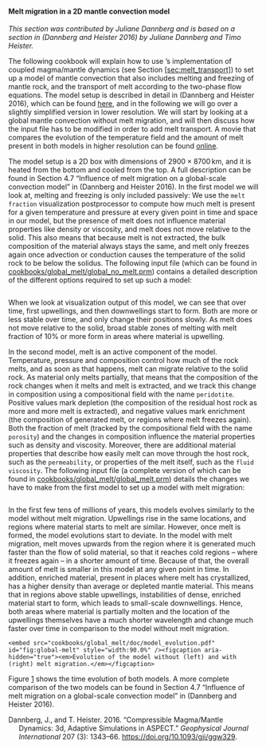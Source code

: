 #### Melt migration in a 2D mantle convection model

*This section was contributed by Juliane Dannberg and is based on a section in
(Dannberg and Heister 2016) by Juliane Dannberg and Timo Heister.*

The following cookbook will explain how to use &rsquo;s implementation of
coupled magma/mantle dynamics (see Section&nbsp;[\[sec:melt_transport\]][1])
to set up a model of mantle convection that also includes melting and freezing
of mantle rock, and the transport of melt according to the two-phase flow
equations. The model setup is described in detail in (Dannberg and Heister
2016), which can be found [here][], and in the following we will go over a
slightly simplified version in lower resolution. We will start by looking at a
global mantle convection without melt migration, and will then discuss how the
input file has to be modified in order to add melt transport. A movie that
compares the evolution of the temperature field and the amount of melt present
in both models in higher resolution can be found [online][].

The model setup is a 2D box with dimensions of $2900 \times 8700$&#8198;km,
and it is heated from the bottom and cooled from the top. A full description
can be found in Section&nbsp;4.7 &ldquo;Influence of melt migration on a
global-scale convection model&rdquo; in (Dannberg and Heister 2016). In the
first model we will look at, melting and freezing is only included passively:
We use the `melt fraction` visualization postprocessor to compute how much
melt is present for a given temperature and pressure at every given point in
time and space in our model, but the presence of melt does not influence
material properties like density or viscosity, and melt does not move relative
to the solid. This also means that because melt is not extracted, the bulk
composition of the material always stays the same, and melt only freezes again
once advection or conduction causes the temperature of the solid rock to be
below the solidus. The following input file (which can be found in
[cookbooks/global_melt/global_no_melt.prm][]) contains a detailed description
of the different options required to set up such a model:

``` prmfile
```

When we look at visualization output of this model, we can see that over time,
first upwellings, and then downwellings start to form. Both are more or less
stable over time, and only change their positions slowly. As melt does not
move relative to the solid, broad stable zones of melting with melt fraction
of 10% or more form in areas where material is upwelling.

In the second model, melt is an active component of the model. Temperature,
pressure and composition control how much of the rock melts, and as soon as
that happens, melt can migrate relative to the solid rock. As material only
melts partially, that means that the composition of the rock changes when it
melts and melt is extracted, and we track this change in composition using a
compositional field with the name `peridotite`. Positive values mark depletion
(the composition of the residual host rock as more and more melt is
extracted), and negative values mark enrichment (the composition of generated
melt, or regions where melt freezes again). Both the fraction of melt (tracked
by the compositional field with the name `porosity`) and the changes in
composition influence the material properties such as density and viscosity.
Moreover, there are additional material properties that describe how easily
melt can move through the host rock, such as the `permeability`, or properties
of the melt itself, such as the `fluid viscosity`. The following input file (a
complete version of which can be found in
[cookbooks/global_melt/global_melt.prm][]) details the changes we have to make
from the first model to set up a model with melt migration:

``` prmfile
```

In the first few tens of millions of years, this models evolves similarly to
the model without melt migration. Upwellings rise in the same locations, and
regions where material starts to melt are similar. However, once melt is
formed, the model evolutions start to deviate. In the model with melt
migration, melt moves upwards from the region where it is generated much
faster than the flow of solid material, so that it reaches cold regions
&ndash; where it freezes again &ndash; in a shorter amount of time. Because of
that, the overall amount of melt is smaller in this model at any given point
in time. In addition, enriched material, present in places where melt has
crystallized, has a higher density than average or depleted mantle material.
This means that in regions above stable upwellings, instabilities of dense,
enriched material start to form, which leads to small-scale downwellings.
Hence, both areas where material is partially molten and the location of the
upwellings themselves have a much shorter wavelength and change much faster
over time in comparison to the model without melt migration.

```{figure-md}
<embed src="cookbooks/global_melt/doc/model_evolution.pdf" id="fig:global-melt" style="width:90.0%" /><figcaption aria-hidden="true"><em>Evolution of the model without (left) and with (right) melt migration.</em></figcaption>
```

Figure&nbsp;[1][] shows the time evolution of both models. A more complete
comparison of the two models can be found in Section&nbsp;4.7 &ldquo;Influence
of melt migration on a global-scale convection model&rdquo; in (Dannberg and
Heister 2016).

<div id="refs" class="references csl-bib-body hanging-indent">

<div id="ref-dannberg_melt" class="csl-entry">

Dannberg, J., and T. Heister. 2016. &ldquo;Compressible Magma/Mantle Dynamics:
3d, Adaptive Simulations in ASPECT.&rdquo; *Geophysical Journal International*
207 (3): 1343&ndash;66. <https://doi.org/10.1093/gji/ggw329>.

</div>

</div>

  [1]: #sec:melt_transport
  [here]: https://doi.org/10.1093/gji/ggw329
  [online]: http://youtu.be/Kwyp4Jvx6MU
  [cookbooks/global_melt/global_no_melt.prm]: cookbooks/global_melt/global_no_melt.prm
  [cookbooks/global_melt/global_melt.prm]: cookbooks/global_melt/global_melt.prm
  [1]: #fig:global-melt
